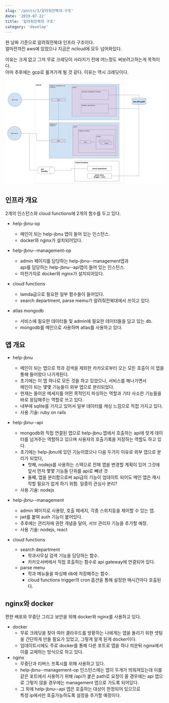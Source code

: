 ```yaml
---
slug: '/posts/3/알려줘전북대-구조'
date: '2019-07-22'
title: '알려줘전북대 구조'
category: 'develop'
---
```



현 날짜 기준으로 알려줘전북대 인프라 구조이다.  
얼마전까진 aws에 있었으나 지금은 ncloud에 모두 넘어와있다.

이유는 크게 없고 그저 무료 크레딧이 사라지기 전에 어느정도 써보려고하는게 목적이다.  
아마 추후에는 gcp로 옮겨가게 될 것 같다. 이유는 역시 크레딧이다.

![structure](./images/3/help-jbnu.svg)

## 인프라 개요
2개의 인스턴스와 cloud functions에 2개의 함수를 두고 있다.
- help-jbnu-op
  - 메인이 되는 help-jbnu 앱이 들어 있는 인스턴스.
  - docker와 nginx가 설치되어있다.

- help-jbnu--management-op
  - admin 페이지를 담당하는 help-jbnu--management앱과  
    api를 담당하는 help-jbnu--api앱이 들어 있는 인스턴스.
  - 마찬가지로 docker와 nginx가 설치되어있다.

- cloud functions
  - lamda급으로 필요한 일부 함수들이 들어있다.
  - search department, parse memu가 알려줘전북대에서 쓰이고 있다.

- atlas mongodb
  - 서비스에 필요한 데이터들 및 admin에 필요한 데이터들을 담고 있는 db.
  - mongodb를 메인으로 사용하며 atlas를 사용하고 있다.

## 앱 개요
- help-jbnu
  - 메인이 되는 앱으로 학과 검색을 제외한 카카오로부터 오는 모든 호출이 이 앱을 통해 들어왔다 나가게된다.
  - 초기에는 이 앱 하나로 모든 것을 하고 있었으나, 서비스를 해나가면서  
  메인이 되는 몇몇 기능들이 외부 앱으로 분리되었다.
  - 현재는 들어온 메세지를 어떤 목적인지 파싱하는 역할과 기타 사소한 기능들을
  바로 응답해주는 역할로 쓰고 있다.
  - 내부에 sqlite를 가지고 있어서 일부 데이터를 캐싱 느낌으로 직접 가지고 있다.
  - 사용 기술: ruby on rails
  
- help-jbnu--api
  - mongodb와 직접 연결된 앱으로 help-jbnu 앱에서 호출하는 api에 맞게 데이터를 넘겨주는 역할하고 있으며 사용자의 호출기록을 저장하는 역할도 하고 있다.
  - 초기에는 help-jbnu에 있던 기능이였으나 다음 두가지 이유로 외부 앱으로 분리가 되었다,
    - 첫째, nodejs를 사용하는 스텍으로 전체 앱을 변경할 계획이 있어 그것에 앞서 먼저 몇몇 기능들 단위를 api로 빼낸 것  
    - 둘째, 앱을 분리함으로써 api급의 기능이 업데이트 되어도 메인 앱은 재시작할 필요가 없게 하기 위함. 일종의 관심사 분리?
  - 사용 기술: nodejs

- help-jbnu--management
  - admin 페이지로 사용량, 호출 메세지, 각종 스위치등을 제어할 수 있는 앱.
  - jwt를 붙여 auth 기능이 붙어있다.
  - 추후에는 관리자에 권한 개념을 달아, 서브 관리자 기능을 추가할 예정.
  - 사용 기술: nodejs, react

- cloud functions
  - search department
    - 학과사무실 검색 기능을 담당하는 함수.
    - 카카오서버에서 직접 호출하는 함수로 api gateway에 연결되어 있다.
  - parse menu
    - 학과 메뉴들을 파싱해 db에 저장해주는 함수.
    - cloud functions trigger의 cron 옵션을 통해 설정한 매시간마다 호출된다.


## nginx와 docker
편한 배포와 무중단 그리고 보안을 위해 docker와 nginx를 사용하고 있다.  
- docker
  - 무료 크레딧을 찾아 여러 클라우드를 방황하는 나에게는 앱을 돌리기 위한 셋팅을 간단하게 만들 필요가 있었고, 그렇게 알게 된게 docker이다.
  - 업데이트시에도 주로 docker를 통해 다른 포트로 앱을 하나 띄운뒤 nginx에서 이를 교체하는 방식으로 하고 있다.
- nginx
  - 무중단과 리버스 프록시를 위해 사용하고 있다.
  - help-jbnu--management-op 인스턴스에는 앱이 두개가 띄워져있는데 이를 같은 포트에서 사용하기 위해 /api가 붙은 path로 요청이 올 경우에는 api 앱으로 그렇지 않을 경우에는 management 앱으로 가도록 되어있다.
  - 그 외에 help-jbnu--api 앱은 호출하는 대상이 한정되어 있으므로  
  특정 ip에서만 호출가능하도록 설정을 추가할 예정이다.